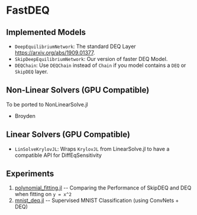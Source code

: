 # FastDEQ

## Implemented Models

* `DeepEquilibriumNetwork`: The standard DEQ Layer https://arxiv.org/abs/1909.01377.
* `SkipDeepEquilibriumNetwork`: Our version of faster DEQ Model.
* `DEQChain`: Use `DEQChain` instead of `Chain` if you model contains a `DEQ` or `SkipDEQ` layer.

## Non-Linear Solvers (GPU Compatible)

To be ported to NonLinearSolve.jl

* Broyden

## Linear Solvers (GPU Compatible)

* `LinSolveKrylovJL`: Wraps `KrylovJL` from LinearSolve.jl to have a compatible API for DiffEqSensitivity

## Experiments

1. [polynomial_fitting.jl](experiments/polynomial_fitting.jl) -- Comparing the Performance of SkipDEQ and DEQ when fitting on `y = x^2`
2. [mnist_deq.jl](experiments/mnist_deq.jl) -- Supervised MNIST Classification (using ConvNets + DEQ)
